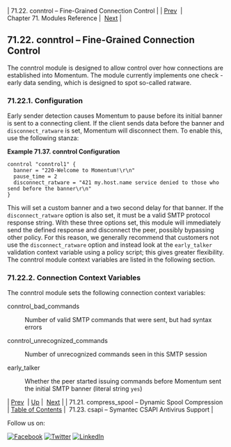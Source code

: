 | 71.22. conntrol – Fine-Grained Connection Control |
| [Prev](modules.compress_spool.php)  | Chapter 71. Modules Reference |  [Next](modules.csapi.php) |

## 71.22. conntrol – Fine-Grained Connection Control

<a class="indexterm" name="idp20736944"></a>

The conntrol module is designed to allow control over how connections are established into Momentum. The module currently implements one check - early data sending, which is designed to spot so-called ratware.

### 71.22.1. Configuration

Early sender detection causes Momentum to pause before its initial banner is sent to a connecting client. If the client sends data before the banner and `disconnect_ratware` is set, Momentum will disconnect them. To enable this, use the following stanza:

<a name="example.conntrol.3"></a>

**Example 71.37. conntrol Configuration**

```
conntrol "conntrol1" {
  banner = "220-Welcome to Momentum!\r\n"
  pause_time = 2
  disconnect_ratware = "421 my.host.name service denied to those who send before the banner\r\n"
}
```

This will set a custom banner and a two second delay for that banner. If the `disconnect_ratware` option is also set, it must be a valid SMTP protocol response string. With these three options set, this module will immediately send the defined response and disconnect the peer, possibly bypassing other policy. For this reason, we generally recommend that customers not use the `disconnect_ratware` option and instead look at the `early_talker` validation context variable using a policy script; this gives greater flexibility. The conntrol module context variables are listed in the following section.

### 71.22.2. Connection Context Variables

The conntrol module sets the following connection context variables:

<dl class="variablelist">

<dt>conntrol_bad_commands</dt>

<dd>

Number of valid SMTP commands that were sent, but had syntax errors

</dd>

<dt>conntrol_unrecognized_commands</dt>

<dd>

Number of unrecognized commands seen in this SMTP session

</dd>

<dt>early_talker</dt>

<dd>

Whether the peer started issuing commands before Momentum sent the initial SMTP banner (literal string `yes`)

</dd>

</dl>

| [Prev](modules.compress_spool.php)  | [Up](modules.php) |  [Next](modules.csapi.php) |
| 71.21. compress_spool – Dynamic Spool Compression  | [Table of Contents](index.php) |  71.23. csapi – Symantec CSAPI Antivirus Support |

Follow us on:

[![Facebook](https://support.messagesystems.com/images/icon-facebook.png)](http://www.facebook.com/messagesystems) [![Twitter](https://support.messagesystems.com/images/icon-twitter.png)](http://twitter.com/#!/MessageSystems) [![LinkedIn](https://support.messagesystems.com/images/icon-linkedin.png)](http://www.linkedin.com/company/message-systems)